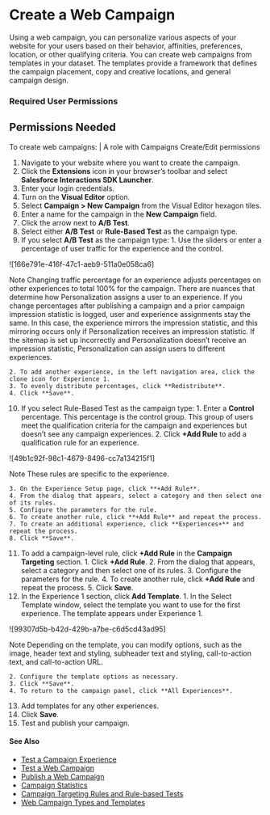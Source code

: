 

# Create a Web Campaign

Using a web campaign, you can personalize various aspects of your website for
your users based on their behavior, affinities, preferences, location, or
other qualifying criteria. You can create web campaigns from templates in your
dataset. The templates provide a framework that defines the campaign
placement, copy and creative locations, and general campaign design.

### Required User Permissions

Permissions Needed  
---  
To create web campaigns: | A role with Campaigns Create/Edit permissions  
  
  1. Navigate to your website where you want to create the campaign.
  2. Click the **Extensions** icon in your browser’s toolbar and select **Salesforce Interactions SDK Launcher**.
  3. Enter your login credentials.
  4. Turn on the **Visual Editor** option.
  5. Select **Campaign > New Campaign** from the Visual Editor hexagon tiles.
  6. Enter a name for the campaign in the **New Campaign** field.
  7. Click the arrow next to **A/B Test**.
  8. Select either **A/B Test** or **Rule-Based Test** as the campaign type.
  9. If you select **A/B Test** as the campaign type:
    1. Use the sliders or enter a percentage of user traffic for the experience and the control.

![166e791e-416f-47c1-aeb9-511a0e058ca6]

Note Changing traffic percentage for an experience adjusts percentages on
other experiences to total 100% for the campaign. There are nuances that
determine how Personalization assigns a user to an experience. If you change
percentages after publishing a campaign and a prior campaign impression
statistic is logged, user and experience assignments stay the same. In this
case, the experience mirrors the impression statistic, and this mirroring
occurs only if Personalization receives an impression statistic. If the
sitemap is set up incorrectly and Personalization doesn’t receive an
impression statistic, Personalization can assign users to different
experiences.

    2. To add another experience, in the left navigation area, click the clone icon for Experience 1.
    3. To evenly distribute percentages, click **Redistribute**.
    4. Click **Save**.
  10. If you select Rule-Based Test as the campaign type:
    1. Enter a **Control** percentage. This percentage is the control group. This group of users meet the qualification criteria for the campaign and experiences but doesn’t see any campaign experiences.
    2. Click **+Add Rule** to add a qualification rule for an experience. 

![49b1c92f-98c1-4679-8496-cc7a134215f1]

Note These rules are specific to the experience.

    3. On the Experience Setup page, click **+Add Rule**.
    4. From the dialog that appears, select a category and then select one of its rules.
    5. Configure the parameters for the rule.
    6. To create another rule, click **+Add Rule** and repeat the process.
    7. To create an additional experience, click **Experiences+** and repeat the process.
    8. Click **Save**.
  11. To add a campaign-level rule, click **+Add Rule** in the **Campaign Targeting** section.
    1. Click **+Add Rule**.
    2. From the dialog that appears, select a category and then select one of its rules.
    3. Configure the parameters for the rule.
    4. To create another rule, click **+Add Rule** and repeat the process.
    5. Click **Save**.
  12. In the Experience 1 section, click **Add Template**.
    1. In the Select Template window, select the template you want to use for the first experience. The template appears under Experience 1.

![99307d5b-b42d-429b-a7be-c6d5cd43ad95]

Note Depending on the template, you can modify options, such as the image,
header text and styling, subheader text and styling, call-to-action text, and
call-to-action URL.

    2. Configure the template options as necessary.
    3. Click **Save**.
    4. To return to the campaign panel, click **All Experiences**.
  13. Add templates for any other experiences.
  14. Click **Save**.
  15. Test and publish your campaign.

#### See Also

  * [Test a Campaign Experience](https://help.salesforce.com/s/articleView?id=sf.mc_pers_web_campaign_experience_test.htm&language=en_US&type=5 "Although you can see your web campaign render as you create it, you can also test each campaign experience to see how it will appear to your intended audience. Testing the campaign experience allows you to view it, regardless of the qualification rules at the experience or campaign level. With campaign experience testing, you can review how the experience looks on the page.")
  * [Test a Web Campaign](https://help.salesforce.com/s/articleView?id=sf.mc_pers_web_campaign_test.htm&language=en_US&type=5 "Use the campaign testing mode to test your campaigns before you publish them to ensure they display the way you intend.")
  * [Publish a Web Campaign](https://help.salesforce.com/s/articleView?id=sf.mc_pers_web_campaign_publish.htm&language=en_US&type=5 "After you thoroughly test your campaign, you publish it to your website so that it’s visible to qualified users.")
  * [Campaign Statistics](https://help.salesforce.com/s/articleView?id=sf.mc_pers_campaign_statistics.htm&language=en_US&type=5 "Use Campaign Statistics to measure the impact of your campaigns. The information available on the Campaign Statistics screen helps you analyze where you can make campaign changes to improve results.")
  * [Campaign Targeting Rules and Rule-based Tests](https://help.salesforce.com/s/articleView?id=sf.mc_pers_web_campaign_rule_based_test.htm&language=en_US&type=5 "Rules determine when, where, and how your campaigns display and who sees them. You can add rules when you create or edit a campaign at the campaign level for campaign targeting or when defining rule-based test experiences.")
  * [Web Campaign Types and Templates](https://help.salesforce.com/s/articleView?id=sf.mc_pers_web_campaign_types.htm&language=en_US&type=5 "Learn about different types of web campaigns and the available built-in templates.")

